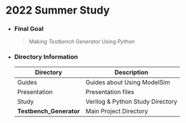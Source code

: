 # 2022 Summer Study  
+ ### Final Goal
    >Making *Testbench Generator* Using *Python*

+ ### Directory Information

    |Directory              |         Description               |
    |-----------------------|-----------------------------------|
    |Guides                 | Guides about Using ModelSim       |
    |Presentation           | Presentation files                |
    |Study                  | Verilog & Python Study Directory  |
    |**Testbench_Generator**| Main Project Directory            |
